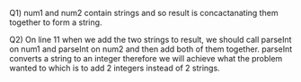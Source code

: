Q1) num1 and num2 contain strings and so result is concactanating them together to form a string.

Q2) On line 11 when we add the two strings to result, we should call parseInt on num1 and parseInt on num2 and then add both of them together. parseInt converts a string to an integer therefore we will achieve what the problem wanted to which is to add 2 integers instead of 2 strings.